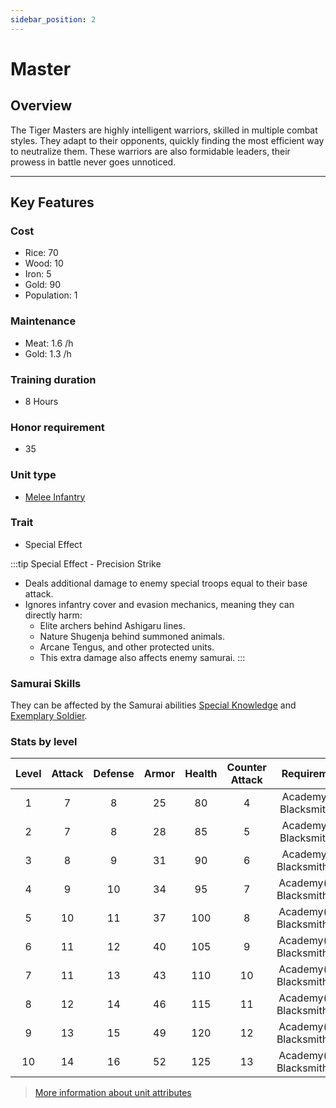 ```yaml
---
sidebar_position: 2
---
```

# Master

## Overview

The Tiger Masters are highly intelligent warriors, skilled in multiple combat styles. They adapt to their opponents, quickly finding the most efficient way to neutralize them. These warriors are also formidable leaders, their prowess in battle never goes unnoticed.

---

## Key Features

### Cost
- Rice: 70
- Wood: 10
- Iron: 5
- Gold: 90
- Population: 1

### Maintenance
- Meat: 1.6 /h
- Gold: 1.3 /h

### Training duration
- 8 Hours

### Honor requirement
- 35

### Unit type
- [Melee Infantry](../../index.md#melee-infantry)

### Trait
- Special Effect

:::tip Special Effect - Precision Strike 
- Deals additional damage to enemy special troops equal to their base attack.
- Ignores infantry cover and evasion mechanics, meaning they can directly harm:
  - Elite archers behind Ashigaru lines.
  - Nature Shugenja behind summoned animals.
  - Arcane Tengus, and other protected units.
  - This extra damage also affects enemy samurai.
:::

### Samurai Skills
They can be affected by the Samurai abilities [Special Knowledge](../../../samurais/knowledge-skills.md) and [Exemplary Soldier](../../../samurais/charisma-skills.md).

### Stats by level

| Level | Attack | Defense | Armor | Health | Counter Attack |         Requirement         |
| :---: | :----: | :-----: | :---: | :----: | :------------: | :-------------------------: |
|   1   |   7    |    8    |  25   |   80   |       4        |  Academy(3), Blacksmith(4)  |
|   2   |   7    |    8    |  28   |   85   |       5        |  Academy(5), Blacksmith(8)  |
|   3   |   8    |    9    |  31   |   90   |       6        | Academy(8), Blacksmith(12)  |
|   4   |   9    |   10    |  34   |   95   |       7        | Academy(12), Blacksmith(15) |
|   5   |   10   |   11    |  37   |  100   |       8        | Academy(14), Blacksmith(17) |
|   6   |   11   |   12    |  40   |  105   |       9        | Academy(17), Blacksmith(20) |
|   7   |   11   |   13    |  43   |  110   |       10       | Academy(20), Blacksmith(22) |
|   8   |   12   |   14    |  46   |  115   |       11       | Academy(23), Blacksmith(25) |
|   9   |   13   |   15    |  49   |  120   |       12       | Academy(25), Blacksmith(27) |
|  10   |   14   |   16    |  52   |  125   |       13       | Academy(29), Blacksmith(29) |

> [More information about unit attributes](../../index.md#attributes)
